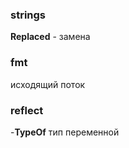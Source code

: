 ### strings
**Replaced** - замена

### fmt
исходящий поток <br>

### reflect

-**TypeOf** тип переменной
